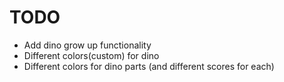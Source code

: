 # TODO
 - Add dino grow up functionality
 - Different colors(custom) for dino
 - Different colors for dino parts (and different scores for each)
